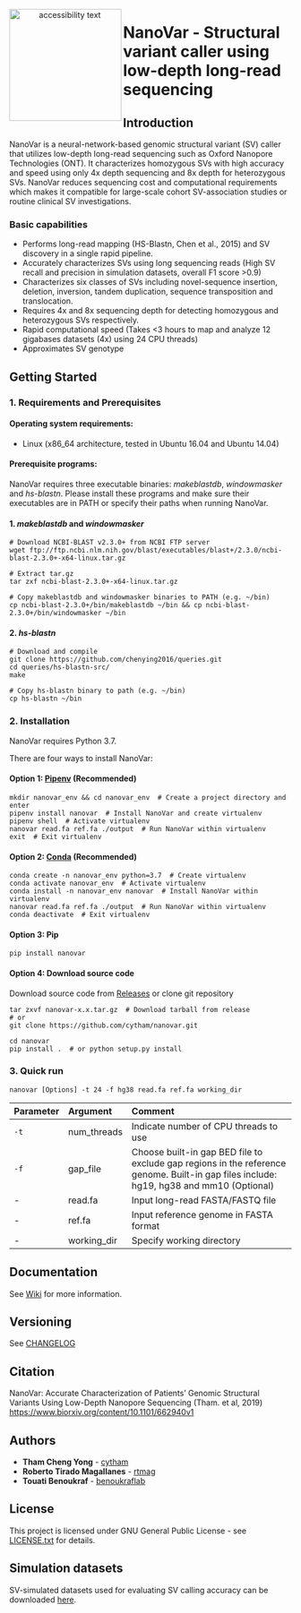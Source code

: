 <p align="center">
  <img src="http://benoukraf-lab.com/wp-content/uploads/2019/05/Nanovarlogo.png" width="200" alt="accessibility text" align='left'>
</p>

# NanoVar - Structural variant caller using low-depth long-read sequencing

## Introduction
NanoVar is a neural-network-based genomic structural variant (SV) caller that utilizes low-depth long-read sequencing such as
 Oxford Nanopore Technologies (ONT). It characterizes homozygous SVs with high accuracy and speed using only 4x depth
  sequencing and 8x depth for heterozygous SVs. NanoVar reduces sequencing cost and computational requirements which makes it
   compatible for large-scale cohort SV-association studies or routine clinical SV investigations.  


### Basic capabilities
* Performs long-read mapping (HS-Blastn, Chen et al., 2015) and SV discovery in a single rapid pipeline.
* Accurately characterizes SVs using long sequencing reads (High SV recall and precision in simulation datasets, overall F1
 score >0.9)  
* Characterizes six classes of SVs including novel-sequence insertion, deletion, inversion, tandem duplication, sequence
 transposition and translocation.  
* Requires 4x and 8x sequencing depth for detecting homozygous and heterozygous SVs respectively.  
* Rapid computational speed (Takes <3 hours to map and analyze 12 gigabases datasets (4x) using 24 CPU threads)  
* Approximates SV genotype


## Getting Started

### 1. Requirements and Prerequisites

#### Operating system requirements: 
* Linux (x86_64 architecture, tested in Ubuntu 16.04 and Ubuntu 14.04)  

#### Prerequisite programs:
NanoVar requires three executable binaries: _makeblastdb_, _windowmasker_ and _hs-blastn_.
Please install these programs and make sure their executables are in PATH or specify their paths when running NanoVar.

#### 1. _makeblastdb_ and _windowmasker_
```
# Download NCBI-BLAST v2.3.0+ from NCBI FTP server
wget ftp://ftp.ncbi.nlm.nih.gov/blast/executables/blast+/2.3.0/ncbi-blast-2.3.0+-x64-linux.tar.gz

# Extract tar.gz
tar zxf ncbi-blast-2.3.0+-x64-linux.tar.gz

# Copy makeblastdb and windowmasker binaries to PATH (e.g. ~/bin)
cp ncbi-blast-2.3.0+/bin/makeblastdb ~/bin && cp ncbi-blast-2.3.0+/bin/windowmasker ~/bin
```
#### 2. _hs-blastn_
```
# Download and compile
git clone https://github.com/chenying2016/queries.git
cd queries/hs-blastn-src/
make

# Copy hs-blastn binary to path (e.g. ~/bin)
cp hs-blastn ~/bin
```

### 2. Installation
NanoVar requires Python 3.7.

There are four ways to install NanoVar:

#### Option 1: [Pipenv](https://github.com/pypa/pipenv) (Recommended)
```
mkdir nanovar_env && cd nanovar_env  # Create a project directory and enter
pipenv install nanovar  # Install NanoVar and create virtualenv
pipenv shell  # Activate virtualenv
nanovar read.fa ref.fa ./output  # Run NanoVar within virtualenv
exit  # Exit virtualenv
```
#### Option 2: [Conda](https://docs.conda.io/en/latest/miniconda.html) (Recommended)
```
conda create -n nanovar_env python=3.7  # Create virtualenv
conda activate nanovar_env  # Activate virtualenv
conda install -n nanovar_env nanovar  # Install NanoVar within virtualenv
nanovar read.fa ref.fa ./output  # Run NanoVar within virtualenv
conda deactivate  # Exit virtualenv
```
#### Option 3: Pip
```
pip install nanovar
```
#### Option 4: Download source code
Download source code from [Releases](https://github.com/cytham/nanovar/releases) or clone git repository
```
tar zxvf nanovar-x.x.tar.gz  # Download tarball from release
# or
git clone https://github.com/cytham/nanovar.git 

cd nanovar 
pip install .  # or python setup.py install
```

### 3. Quick run

```
nanovar [Options] -t 24 -f hg38 read.fa ref.fa working_dir 
```

| Parameter | Argument | Comment |
| :--- | :--- | :--- |
| `-t` | num_threads | Indicate number of CPU threads to use |
| `-f` | gap_file | Choose built-in gap BED file to exclude gap regions in the reference genome. Built-in gap files include: hg19, hg38 and mm10 (Optional)|
| - | read.fa | Input long-read FASTA/FASTQ file |
| - | ref.fa | Input reference genome in FASTA format |
| - | working_dir | Specify working directory |


## Documentation
See [Wiki](https://github.com/cytham/nanovar/wiki) for more information.

## Versioning
See [CHANGELOG](https://github.com/cytham/nanovar/blob/master/CHANGELOG.txt)

## Citation
NanoVar: Accurate Characterization of Patients’ Genomic Structural Variants Using Low-Depth Nanopore Sequencing (Tham. et al, 2019)
https://www.biorxiv.org/content/10.1101/662940v1
## Authors

* **Tham Cheng Yong** - [cytham](https://github.com/cytham)
* **Roberto Tirado Magallanes** - [rtmag](https://github.com/rtmag)
* **Touati Benoukraf** - [benoukraflab](https://github.com/benoukraflab)

## License

This project is licensed under GNU General Public License - see [LICENSE.txt](https://github.com/cytham/nanovar/blob/master/LICENSE.txt) for details.

## Simulation datasets
SV-simulated datasets used for evaluating SV calling accuracy can be downloaded [here](https://doi.org/10.5281/zenodo.2599376).
